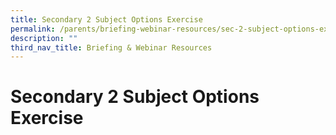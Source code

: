 ```yaml
---
title: Secondary 2 Subject Options Exercise
permalink: /parents/briefing-webinar-resources/sec-2-subject-options-exercise/
description: ""
third_nav_title: Briefing & Webinar Resources
---
```

# **Secondary 2 Subject Options Exercise**